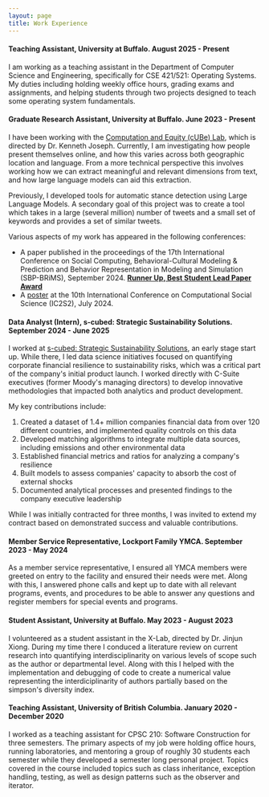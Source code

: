 ```yaml
---
layout: page
title: Work Experience
---
```


#### Teaching Assistant, University at Buffalo. August 2025 - Present

I am working as a teaching assistant in the Department of Computer Science and Engineering, specifically for CSE 421/521: Operating Systems. My duties including holding weekly office hours, grading exams and assignments, and helping students through two projects designed to teach some operating system fundamentals.

#### Graduate Research Assistant, University at Buffalo. June 2023 - Present

I have been working with the [Computation and Equity (cUBe) Lab](https://cse.buffalo.edu/cubelab/), which is directed by Dr. Kenneth Joseph. Currently, I am investigating how people present themselves online, and how this varies across both geographic location and language. From a more technical perspective this involves working how we can extract meaningful and relevant dimensions from text, and how large language models can aid this extraction.

Previously, I developed tools for automatic stance detection using Large Language Models. A secondary goal of this project was to create a tool which takes in a large (several million) number of tweets and a small set of keywords and provides a set of similar tweets.

Various aspects of my work has appeared in the following conferences:

* A paper published in the proceedings of the 17th International Conference on Social Computing, Behavioral-Cultural Modeling & Prediction and Behavior Representation in Modeling and Simulation (SBP-BRiMS), September 2024. **[Runner Up, Best Student Lead Paper Award](documents/2024_SBP-BRiMS%20Award.pdf)**
* A [poster](documents/Ic2s2_Poster.pdf) at the 10th International Conference on Computational Social Science (IC2S2), July 2024.

#### Data Analyst (Intern), s-cubed: Strategic Sustainability Solutions. September 2024 - June 2025

I worked at [s-cubed: Strategic Sustainability Solutions](https://www.scubed-sustainability.com/), an early stage start up. While there, I led data science initiatives focused on quantifying corporate financial resilience to sustainability risks, which was a critical part of the company's initial product launch. I worked directly with C-Suite executives (former Moody's managing directors) to develop innovative methodologies that impacted both analytics and product development.

My key contributions include:

1. Created a dataset of 1.4+ million companies financial data from over 120 different countries, and implemented quality controls on this data
2. Developed matching algorithms to integrate multiple data sources, including emissions and other environmental data
3. Established financial metrics and ratios for analyzing a company's resilience
4. Built models to assess companies' capacity to absorb the cost of external shocks
5. Documented analytical processes and presented findings to the company executive leadership

While I was initially contracted for three months, I was invited to extend my contract based on demonstrated success and valuable contributions.

#### Member Service Representative, Lockport Family YMCA. September 2023 - May 2024

As a member service representative, I ensured all YMCA members were greeted on entry to the facility and ensured their needs were met. Along with this, I answered phone calls and kept up to date with all relevant programs, events, and procedures to be able to answer any questions and register members for special events and programs.

#### Student Assistant, University at Buffalo. May 2023 - August 2023

I volunteered as a student assistant in the X-Lab, directed by Dr. Jinjun Xiong. During my time there I conduced a literature review on current research into quantifying interdisciplinarity on various levels of scope such as the author or departmental level. Along with this I helped with the implementation and debugging of code to create a numerical value representing the interdiciplinarity of authors partially based on the simpson's diversity index.

#### Teaching Assistant, University of British Columbia. January 2020 - December 2020

I worked as a teaching assistant for CPSC 210: Software Construction for three semesters. The primary aspects of my job were holding office hours, running laboratories, and mentoring a group of roughly 30 students each semester while they developed a semester long personal project. Topics covered in the course included topics such as class inheritance, exception handling, testing, as well as design patterns such as the observer and iterator.
